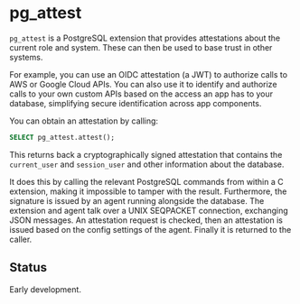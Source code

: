 pg\_attest
==========

`pg_attest` is a PostgreSQL extension that provides attestations about the
current role and system. These can then be used to base trust in other systems.

For example, you can use an OIDC attestation (a JWT) to authorize calls to AWS
or Google Cloud APIs. You can also use it to identify and authorize calls to
your own custom APIs based on the access an app has to your database,
simplifying secure identification across app components.

You can obtain an attestation by calling:

```sql
SELECT pg_attest.attest();
```

This returns back a cryptographically signed attestation that contains the
`current_user` and `session_user` and other information about the database.

It does this by calling the relevant PostgreSQL commands from within a C
extension, making it impossible to tamper with the result. Furthermore, the
signature is issued by an agent running alongside the database. The extension
and agent talk over a UNIX SEQPACKET connection, exchanging JSON messages. An
attestation request is checked, then an attestation is issued based on the
config settings of the agent. Finally it is returned to the caller.

## Status

Early development.

